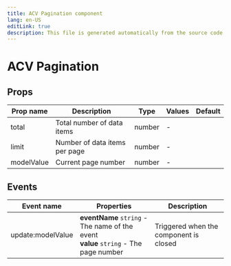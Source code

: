 ```yaml
---
title: ACV Pagination component
lang: en-US
editLink: true
description: This file is generated automatically from the source code. Changes made here will be lost.
---
```


# ACV Pagination

<!--@include: ./AcvPagination.doc.md-->

## Props

| Prop name  | Description                   | Type   | Values | Default |
| ---------- | ----------------------------- | ------ | ------ | ------- |
| total      | Total number of data items    | number | -      |         |
| limit      | Number of data items per page | number | -      |         |
| modelValue | Current page number           | number | -      |         |

## Events

| Event name        | Properties                                                                              | Description                            |
| ----------------- | --------------------------------------------------------------------------------------- | -------------------------------------- |
| update:modelValue | **eventName** `string` - The name of the event<br/>**value** `string` - The page number | Triggered when the component is closed |
